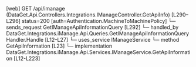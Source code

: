 [web] GET /api/imanage  (DataGet.Api.Controllers.Integrations.IManageController.GetApiInfo)  [L290–L296] status=200 [auth=Authentication.MachineToMachinePolicy]
  └─ sends_request GetIManageApiInformationQuery [L292]
    └─ handled_by DataGet.Integrations.iManage.Api.Queries.GetIManageApiInformationQueryHandler.Handle [L12–L27]
      └─ uses_service IManageService
        └─ method GetApiInformation [L23]
          └─ implementation DataGet.Integrations.iManage.Api.Services.IManageService.GetApiInformation [L12-L223]

